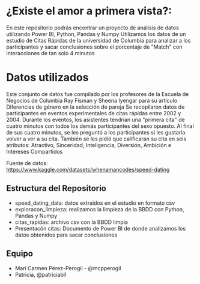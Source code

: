 # ¿Existe el amor a primera vista?:
En este repositorio podrás encontrar un proyecto de análisis de datos utilizando Power BI, Python, Pandas y Numpy
Utilizamos los datos de un estudio de Citas Rápidas de la universidad de Columbia para analizar a los participantes y sacar conclusiones sobre el porcentaje de "Match" con interacciones de tan solo 4 minutos 


# Datos utilizados
Este conjunto de datos fue compilado por los profesores de la Escuela de Negocios de Columbia Ray Fisman y Sheena Iyengar para su artículo Diferencias de género en la selección de pareja
Se recopilaron datos de participantes en eventos experimentales de citas rápidas entre 2002 y 2004. Durante los eventos, los asistentes tendrían una "primera cita" de cuatro minutos con todos los demás participantes del sexo opuesto. Al final de sus cuatro minutos, se les preguntó a los participantes si les gustaría volver a ver a su cita. También se les pidió que calificaran su cita en seis atributos: Atractivo, Sinceridad, Inteligencia, Diversión, Ambición e Intereses Compartidos

Fuente de datos:
https://www.kaggle.com/datasets/whenamancodes/speed-dating
 

## Estructura del Repositorio
- speed_dating_data: datos extraidos en el estudio en formato csv
- exploracon_limpieza: realizamos la limpieza de la BBDD con Python, Pandas y Numpy
- citas_rapidas: archivo csv con la BBDD limpia
- Presentacón citas: Documento de Power BI de donde analizamos los datos obtenidos para sacar conclusiones


## Equipo
- Mari Carmen Pérez-Perogil - @mcpperogil
- Patricia, @patriciabll